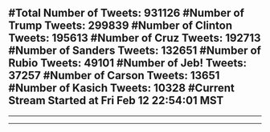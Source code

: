 #Total Number of Tweets: 931126 
#Number of Trump Tweets: 299839
#Number of Clinton Tweets: 195613
#Number of Cruz Tweets: 192713
#Number of Sanders Tweets: 132651
#Number of Rubio Tweets: 49101
#Number of Jeb! Tweets: 37257
#Number of Carson Tweets: 13651
#Number of Kasich Tweets: 10328
#Current Stream Started at Fri Feb 12 22:54:01 MST
---
---
---
